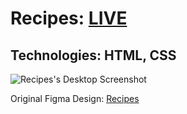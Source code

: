 # Recipes: **[LIVE](https://ahmediramadan01.github.io/recipes/ "Recipes's Live Preview")**

## Technologies: HTML, CSS

![Recipes's Desktop Screenshot](./images/delights-recipes-desktop.png?raw=true "Recipes (Desktop)")

Original Figma Design: [Recipes](https://www.figma.com/community/file/1250914248165905105 "Recipes's Figma Design")

